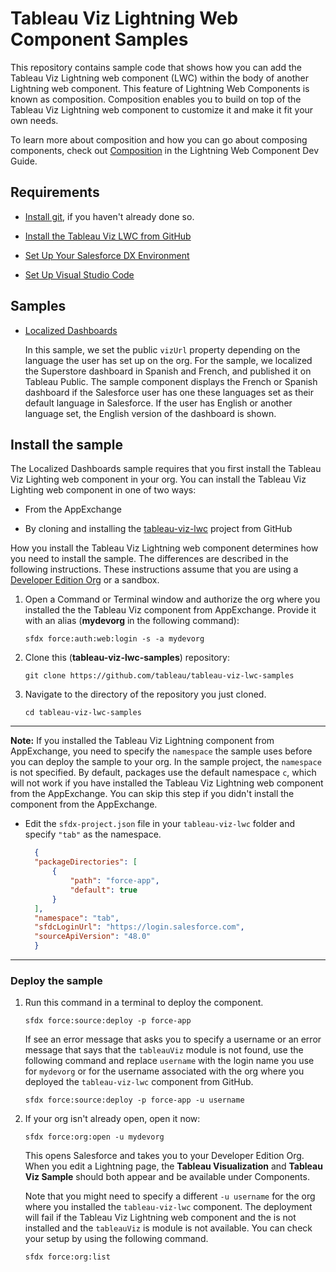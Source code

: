 # Tableau Viz Lightning Web Component Samples

This repository contains sample code that shows how you can add the Tableau Viz Lightning web component (LWC) within the body of another Lightning web component. This feature of Lightning Web Components is known as composition. Composition enables you to build on top of the Tableau Viz Lightning web component to customize it and make it fit your own needs.

To learn more about composition and how you can go about composing components, check out [Composition](https://developer.salesforce.com/docs/component-library/documentation/en/lwc/lwc.create_components_compose_intro) in the Lightning Web Component Dev Guide.

## Requirements

- [Install git](https://git-scm.com/downloads), if you haven't already done so.

- [Install the Tableau Viz LWC from GitHub](https://github.com/tableau/tableau-viz-lwc)

- [Set Up Your Salesforce DX Environment](https://trailhead.salesforce.com/en/content/learn/projects/quick-start-lightning-web-components/set-up-salesforce-dx)

- [Set Up Visual Studio Code](https://trailhead.salesforce.com/content/learn/projects/quick-start-lightning-web-components/set-up-visual-studio-code)

## Samples

- [Localized Dashboards](https://github.com/tableau/tableau-viz-lwc-samples/tree/dev/force-app/main/default/lwc/tableauvizlwcdemo)

    In this sample, we set the public `vizUrl` property depending on the language the user has set up on the org. For the sample, we localized the Superstore dashboard in Spanish and French, and published it on Tableau Public. The sample component displays the French or Spanish dashboard if the Salesforce user has one these languages set as their default language in Salesforce. If the user has English or another language set, the English version of the dashboard is shown.

## Install the sample

The Localized Dashboards sample requires that you first install the Tableau Viz Lighting web component in your org. You can install the Tableau Viz Lighting web component in one of two ways:

- From the AppExchange

- By cloning and installing the [tableau-viz-lwc](https://github.com/tableau/tableau-viz-lwc) project from GitHub

How you install the Tableau Viz Lightning web component determines how you need to install the sample. The differences are described in the following instructions. These instructions assume that you are using a [Developer Edition Org](https://developer.salesforce.com/signup) or a sandbox.


1. Open a Command or Terminal window and authorize the org where you installed the the Tableau Viz component from AppExchange.
Provide it with an alias (**mydevorg** in the following command):

    ```
    sfdx force:auth:web:login -s -a mydevorg
    ```

1. Clone this (**tableau-viz-lwc-samples**) repository:

    ```
    git clone https://github.com/tableau/tableau-viz-lwc-samples

    ```

1. Navigate to the directory of the repository you just cloned.

    ```
    cd tableau-viz-lwc-samples

    ```

----  
**Note:**  If you installed the Tableau Viz Lightning component from AppExchange, you need to specify the `namespace` the sample uses before you can deploy the sample to your org. In the sample project, the `namespace` is not specified. By default, packages use the default namespace `c`, which will not work if you have installed the Tableau Viz Lightning web component from the AppExchange. You can skip this step if you didn't install the component from the AppExchange.

- Edit the `sfdx-project.json` file in your `tableau-viz-lwc` folder and specify `"tab"` as the namespace. 

  ```json
    {
    "packageDirectories": [
        {
            "path": "force-app",
            "default": true
        }
    ],
    "namespace": "tab",
    "sfdcLoginUrl": "https://login.salesforce.com",
    "sourceApiVersion": "48.0"
    }

  ```

---- 

### Deploy the sample

1. Run this command in a terminal to deploy the component.

    ```
    sfdx force:source:deploy -p force-app
    ```

    If see an error message that asks you to specify a username or an error message that says that the `tableauViz` module is not found, use the following command and replace `username` with the login name you use for `mydevorg` or for the username associated with the org where you deployed the `tableau-viz-lwc` component from GitHub.

    ```
    sfdx force:source:deploy -p force-app -u username
    ```

1. If your org isn't already open, open it now:

    ```
    sfdx force:org:open -u mydevorg
    ```

    This opens Salesforce and takes you to your Developer Edition Org. When you edit a Lightning page, the **Tableau Visualization** and **Tableau Viz Sample** should both appear and be available under Components.
    
    Note that you might need to specify a different `-u username` for the org where you installed the `tableau-viz-lwc` component. The deployment will fail if the Tableau Viz Lightning web component and the is not installed and the `tableauViz` is module is not available. You can check your setup by using the following command.

   ```
   sfdx force:org:list

   ```
